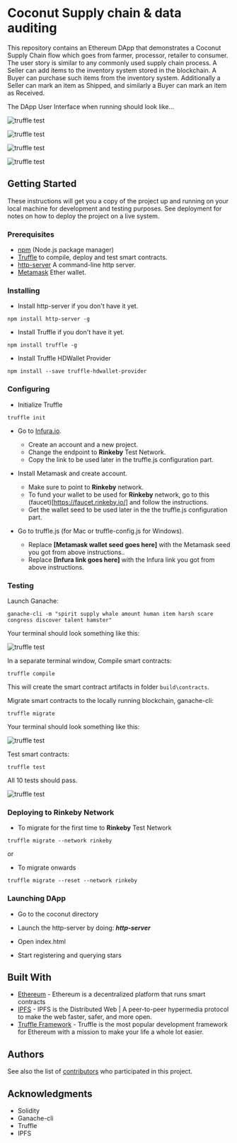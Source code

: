 # Coconut Supply chain & data auditing

This repository contains an Ethereum DApp that demonstrates a Coconut Supply Chain flow which goes from farmer, processor, retailer to consumer. The user story is similar to any commonly used supply chain process. A Seller can add items to the inventory system stored in the blockchain. A Buyer can purchase such items from the inventory system. Additionally a Seller can mark an item as Shipped, and similarly a Buyer can mark an item as Received.

The DApp User Interface when running should look like...

![truffle test](images/product-overview.png)

![truffle test](images/farm-details.png)

![truffle test](images/product-details.png)

![truffle test](images/transaction-history.png)


## Getting Started

These instructions will get you a copy of the project up and running on your local machine for development and testing purposes. See deployment for notes on how to deploy the project on a live system.

### Prerequisites

- [npm](https://www.npmjs.com/) (Node.js package manager)
- [Truffle](https://truffleframework.com/) to compile, deploy and test smart contracts.
- [http-server](https://www.npmjs.com/package/http-server) A command-line http server.
- [Metamask](https://metamask.io/) Ether wallet.

### Installing

- Install http-server if you don't have it yet.
```
npm install http-server -g
```

- Install Truffle if you don't have it yet.
```
npm install truffle -g
```

- Install Truffle HDWallet Provider
```
npm install --save truffle-hdwallet-provider
```

### Configuring

- Initialize Truffle
```
truffle init
```

- Go to [Infura.io](https://www.infura.io/). 
  - Create an account and a new project.
  - Change the endpoint to **Rinkeby** Test Network.
  - Copy the link to be used later in the truffle.js configuration part.

- Install Metamask and create account.
  - Make sure to point to **Rinkeby** network.
  - To fund your wallet to be used for **Rinkeby** network, go to this (faucet)[https://faucet.rinkeby.io/] and follow the instructions.
  - Get the wallet seed to be used later in the the truffle.js configuration part.

- Go to truffle.js (for Mac or truffle-config.js for Windows).
  - Replace **[Metamask wallet seed goes here]** with the Metamask seed you got from above instructions..
  - Replace **[Infura link goes here]** with the Infura link you got from above instructions.

### Testing

Launch Ganache:

```
ganache-cli -m "spirit supply whale amount human item harsh scare congress discover talent hamster"
```

Your terminal should look something like this:

![truffle test](images/truffle-ganache-cli.png)

In a separate terminal window, Compile smart contracts:

```
truffle compile
```

This will create the smart contract artifacts in folder ```build\contracts```.

Migrate smart contracts to the locally running blockchain, ganache-cli:

```
truffle migrate
```

Your terminal should look something like this:

![truffle test](images/truffle-migrate-local.png)

Test smart contracts:

```
truffle test
```

All 10 tests should pass.

![truffle test](images/truffle-test.png)


### Deploying to Rinkeby Network

- To migrate for the first time to **Rinkeby** Test Network
```
truffle migrate --network rinkeby
```
or 
- To migrate onwards
```
truffle migrate --reset --network rinkeby
```

### Launching DApp

- Go to the coconut directory

- Launch the http-server by doing: ***http-server***

- Open index.html

- Start registering and querying stars


## Built With

* [Ethereum](https://www.ethereum.org/) - Ethereum is a decentralized platform that runs smart contracts
* [IPFS](https://ipfs.io/) - IPFS is the Distributed Web | A peer-to-peer hypermedia protocol
to make the web faster, safer, and more open.
* [Truffle Framework](http://truffleframework.com/) - Truffle is the most popular development framework for Ethereum with a mission to make your life a whole lot easier.


## Authors

See also the list of [contributors](https://github.com/your/project/contributors.md) who participated in this project.

## Acknowledgments

* Solidity
* Ganache-cli
* Truffle
* IPFS

